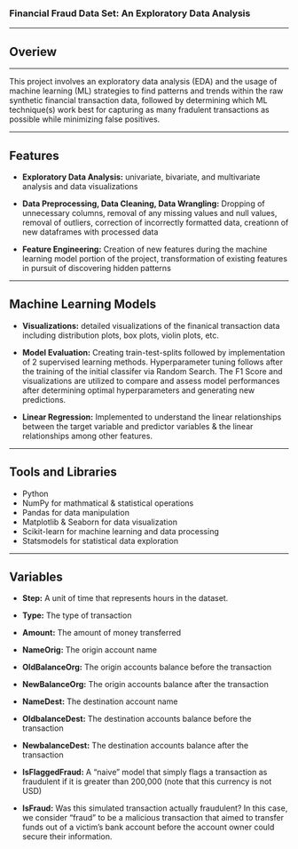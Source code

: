 ### Financial Fraud Data Set: An Exploratory Data Analysis
___

## Overiew
___
This project involves an exploratory data analysis (EDA) and the usage of machine learning (ML) strategies to find patterns and trends within the raw synthetic financial transaction data, followed by determining which ML technique(s) work best for capturing as many fradulent transactions as possible while minimizing false positives.

___

## Features

* **Exploratory Data Analysis:** univariate, bivariate, and multivariate analysis and data visualizations

* **Data Preprocessing, Data Cleaning, Data Wrangling:** Dropping of unnecessary columns, removal of any missing values and null values, removal of outliers, correction of incorrectly formatted data, creationn of new dataframes with processed data

* **Feature Engineering:** Creation of new features during the machine learning model portion  of the project, transformation of existing features in pursuit of discovering hidden patterns

___

## Machine Learning Models

* **Visualizations:** detailed visualizations of the finanical transaction data including distribution plots, box plots, violin plots, etc.

* **Model Evaluation:** Creating train-test-splits followed by implementation of 2 supervised learning methods. Hyperparameter tuning follows after the training  of the initial classifer via Random Search. The F1 Score and visualizations are utilized to compare and assess model performances after determining optimal hyperparameters and generating new predictions.

* **Linear Regression:** Implemented to understand the linear relationships between the target variable and predictor variables & the linear relationships among other features.

___
## Tools and Libraries

* Python
* NumPy for mathmatical & statistical operations
* Pandas for data manipulation
* Matplotlib & Seaborn for data visualization
* Scikit-learn for machine learning and data processing
* Statsmodels for statistical data exploration

___
## Variables

* **Step:** A unit of time that represents hours in the dataset.

* **Type:** The type of transaction 

* **Amount:** The amount of money transferred 

* **NameOrig:** The origin account name

* **OldBalanceOrg:** The origin accounts balance before the transaction 

* **NewBalanceOrg:** The origin accounts balance after the transaction 

* **NameDest:** The destination account name 

* **OldbalanceDest:** The destination accounts balance before the transaction 

* **NewbalanceDest:** The destination accounts balance after the transaction 

* **IsFlaggedFraud:** A “naive” model that simply flags a transaction as fraudulent if it is greater than 200,000 (note that this currency is not USD) 

* **IsFraud:** Was this simulated transaction actually fraudulent? In this case, we consider “fraud” to be a malicious transaction that aimed to transfer funds out of a victim’s bank account before the account owner could secure their information. 